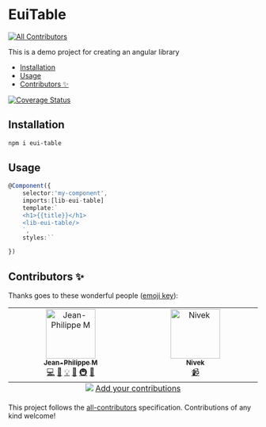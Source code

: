 # EuiTable

<!-- ALL-CONTRIBUTORS-BADGE:START - Do not remove or modify this section -->

[![All Contributors](https://img.shields.io/badge/all_contributors-2-orange.svg?style=flat-square)](#contributors-)

<!-- ALL-CONTRIBUTORS-BADGE:END -->

This is a demo project for creating an angular library

<!-- START doctoc generated TOC please keep comment here to allow auto update -->
<!-- DON'T EDIT THIS SECTION, INSTEAD RE-RUN doctoc TO UPDATE -->

- [Installation](#installation)
- [Usage](#usage)
- [Contributors ✨](#contributors-)

<!-- END doctoc generated TOC please keep comment here to allow auto update -->

[![Coverage Status](https://coveralls.io/repos/github/MaquestiauxTraining/a-angular-lib-1st-test/badge.svg?branch=tempo)](https://coveralls.io/github/MaquestiauxTraining/a-angular-lib-1st-test?branch=tempo)

## Installation

```bash
npm i eui-table
```

## Usage

```typescript
@Component({
    selector:'my-component',
    imports:[lib-eui-table]
    template:`
    <h1>{{title}}</h1>
    <lib-eui-table/>
    `,
    styles:``

})
```

## Contributors ✨

Thanks goes to these wonderful people ([emoji key](https://allcontributors.org/docs/en/emoji-key)):

<!-- ALL-CONTRIBUTORS-LIST:START - Do not remove or modify this section -->
<!-- prettier-ignore-start -->
<!-- markdownlint-disable -->
<table>
  <tbody>
    <tr>
      <td align="center" valign="top" width="14.28%"><a href="https://github.com/maquejp"><img src="https://avatars.githubusercontent.com/u/7753492?v=4?s=100" width="100px;" alt="Jean-Philippe M"/><br /><sub><b>Jean-Philippe M</b></sub></a><br /><a href="https://github.com/Jean-Philippe M/eui-table/commits?author=maquejp" title="Code">💻</a> <a href="https://github.com/Jean-Philippe M/eui-table/commits?author=maquejp" title="Documentation">📖</a> <a href="#example-maquejp" title="Examples">💡</a> <a href="#ideas-maquejp" title="Ideas, Planning, & Feedback">🤔</a> <a href="#infra-maquejp" title="Infrastructure (Hosting, Build-Tools, etc)">🚇</a> <a href="#maintenance-maquejp" title="Maintenance">🚧</a></td>
      <td align="center" valign="top" width="14.28%"><a href="https://medium.com/@kevinkreuzer"><img src="https://avatars.githubusercontent.com/u/5468954?v=4?s=100" width="100px;" alt="Nivek"/><br /><sub><b>Nivek</b></sub></a><br /><a href="#video-kreuzerk" title="Videos">📹</a></td>
    </tr>
  </tbody>
  <tfoot>
    <tr>
      <td align="center" size="13px" colspan="7">
        <img src="https://raw.githubusercontent.com/all-contributors/all-contributors-cli/1b8533af435da9854653492b1327a23a4dbd0a10/assets/logo-small.svg">
          <a href="https://all-contributors.js.org/docs/en/bot/usage">Add your contributions</a>
        </img>
      </td>
    </tr>
  </tfoot>
</table>

<!-- markdownlint-restore -->
<!-- prettier-ignore-end -->

<!-- ALL-CONTRIBUTORS-LIST:END -->

This project follows the [all-contributors](https://github.com/all-contributors/all-contributors) specification. Contributions of any kind welcome!
